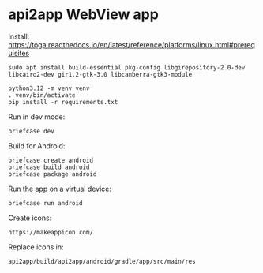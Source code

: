 # api2app WebView app

Install:  
https://toga.readthedocs.io/en/latest/reference/platforms/linux.html#prerequisites
~~~
sudo apt install build-essential pkg-config libgirepository-2.0-dev libcairo2-dev gir1.2-gtk-3.0 libcanberra-gtk3-module
~~~

~~~
python3.12 -m venv venv
. venv/bin/activate
pip install -r requirements.txt
~~~

Run in dev mode:
~~~
briefcase dev
~~~

Build for Android:
~~~
briefcase create android
briefcase build android
briefcase package android
~~~

Run the app on a virtual device:
~~~
briefcase run android
~~~

Create icons:
~~~
https://makeappicon.com/
~~~

Replace icons in:
~~~
api2app/build/api2app/android/gradle/app/src/main/res
~~~

